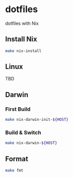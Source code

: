 # dotfiles
dotfiles with Nix

## Install Nix
```bash
make nix-install
```

## Linux
TBD

## Darwin
### First Build
```bash
make nix-darwin-init-${HOST}
```

### Build & Switch
```bash
make nix-darwin-${HOST}
```

## Format
```bash
make fmt
```

